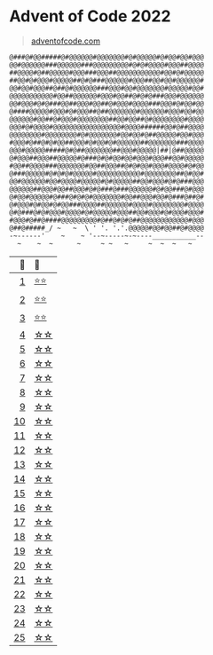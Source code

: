 # Advent of Code 2022
> [adventofcode.com](https://adventofcode.com/2022/)

```
@###@#@@#####@#@@@@@@#@@@@@@@#@#@@@@@#@#@@#@@#@@@
@@#@@@@@@###@@@@@@###@@@@@@@@@#@#@#@@@@#@@@##@@@@
##@@@@#@##@@@@@#@@@###@@@##@@@@@@@@@@@#@@#@#@@@@@
##@@#@#@@@#@@@@@##@#@###@@@@@@#@@@##@@#@@#@@@@@@#
@@#@@#@@@##@##@#@@@@@@###@@@#@@#@@@@@@@#@@@@@#@@#
@@@@@@@@@@@#@@##@@@@@@#@@@#@@##@#@#@###@@@#@@@@@@
@@#@@@#@#@###@@##@@@#@@##@#@@@#@@@@###@@@#@#@@#@@
@####@@@@@#@@@#@#@@@##@##@@@@@@@#@@@@@@#@@@#@@#@@
@@@@@@#@@##@#@@@#@@@@@@@@##@@#@@##@#@@@@@@@@#@@@@
@@@#@#@@@@#@@@@@@@@@@@@@@@@@#@@@@######@@#@##@@@@
@@@@@@@@#@@@@@@@@#@#@@@@@@@#@@#@@#@##@@@@@#@@#@@@
#@@@#@##@#@#@@##@@@#@#@@#@#@@@@@@##@@@@@@@###@@@@
@@@#@@@@@#####@#@##@@@@@@@##@@@#@@@@@|##|@##@@@@@
@#@@@##@@@##@@@@@#@###@#@#@@#@@#@@@#@@@##@@#@@@@@
#@@##@@@@###@@@@@@@#@@##@@@##@#@#@@#@@@#@@@@#@#@@
@###@@@@@#@#@#@#@@@@@#@@@@@@@@@@@#@@@@@@@@##@#@@#
@@#@@@@@@#@@#@@@@#@@@@@#@#@@@@@##@@#@@@#@#@###@@@
@@@@@@##@@@#@@##@@@#@#@###@###@@@@@@#@#@@###@#@@@
@#@@#@@@@@#@###@#@#@#@@@@@@@#@@##@@@#@@#@###@##@#
@#@@@#@#@@#@#@@###@@@@##@@@@@@#@@@@#@@@@@@@@#@@@@
@#@###@#@#@@@#@@@@#@#@@@@@#@@@##@@#@@@#@#@@@#@@@#
#@@@#@##@####@@@@@@@@@#@##@#@#@##@@@@@@@@@@@@#@@@
@##@#####_/ ~   ~  \ ' '. '.'.@@@@@#@@#@@##@#@@@@
-~------'    ~    ~ '--~-----~-~----___________--
  ~    ~  ~      ~     ~ ~   ~     ~  ~  ~   ~   
```

|        📅 | 🌟        |
|----------:|:----------|
|  [1][d01] | [⭐⭐][s01] |
|  [2][d02] | [⭐⭐][s02] |
|  [3][d03] | [⭐⭐][s03] |
|  [4][d04] | [☆☆][s04] |
|  [5][d05] | [☆☆][s05] |
|  [6][d06] | [☆☆][s06] |
|  [7][d07] | [☆☆][s07] |
|  [8][d08] | [☆☆][s08] |
|  [9][d09] | [☆☆][s09] |
| [10][d10] | [☆☆][s10] |
| [11][d11] | [☆☆][s11] |
| [12][d12] | [☆☆][s12] |
| [13][d13] | [☆☆][s13] |
| [14][d14] | [☆☆][s14] |
| [15][d15] | [☆☆][s15] |
| [16][d16] | [☆☆][s16] |
| [17][d17] | [☆☆][s17] |
| [18][d18] | [☆☆][s18] |
| [19][d19] | [☆☆][s19] |
| [20][d20] | [☆☆][s20] |
| [21][d21] | [☆☆][s21] |
| [22][d22] | [☆☆][s22] |
| [23][d23] | [☆☆][s23] |
| [24][d24] | [☆☆][s24] |
| [25][d25] | [☆☆][s25] |

[d01]: https://adventofcode.com/2022/day/1
[d02]: https://adventofcode.com/2022/day/2
[d03]: https://adventofcode.com/2022/day/3
[d04]: https://adventofcode.com/2022/day/4
[d05]: https://adventofcode.com/2022/day/5
[d06]: https://adventofcode.com/2022/day/6
[d07]: https://adventofcode.com/2022/day/7
[d08]: https://adventofcode.com/2022/day/8
[d09]: https://adventofcode.com/2022/day/9
[d10]: https://adventofcode.com/2022/day/10
[d11]: https://adventofcode.com/2022/day/11
[d12]: https://adventofcode.com/2022/day/12
[d13]: https://adventofcode.com/2022/day/13
[d14]: https://adventofcode.com/2022/day/14
[d15]: https://adventofcode.com/2022/day/15
[d16]: https://adventofcode.com/2022/day/16
[d17]: https://adventofcode.com/2022/day/17
[d18]: https://adventofcode.com/2022/day/18
[d19]: https://adventofcode.com/2022/day/19
[d20]: https://adventofcode.com/2022/day/20
[d21]: https://adventofcode.com/2022/day/21
[d22]: https://adventofcode.com/2022/day/22
[d23]: https://adventofcode.com/2022/day/23
[d24]: https://adventofcode.com/2022/day/24
[d25]: https://adventofcode.com/2022/day/25

[s01]: src/main/kotlin/Day01.kt
[s02]: src/main/kotlin/Day02.kt
[s03]: src/main/kotlin/Day03.kt
[s04]: src/main/kotlin/Day04.kt
[s05]: src/main/kotlin/Day05.kt
[s06]: src/main/kotlin/Day06.kt
[s07]: src/main/kotlin/Day07.kt
[s08]: src/main/kotlin/Day08.kt
[s09]: src/main/kotlin/Day09.kt
[s10]: src/main/kotlin/Day10.kt
[s11]: src/main/kotlin/Day11.kt
[s12]: src/main/kotlin/Day12.kt
[s13]: src/main/kotlin/Day13.kt
[s14]: src/main/kotlin/Day14.kt
[s15]: src/main/kotlin/Day15.kt
[s16]: src/main/kotlin/Day16.kt
[s17]: src/main/kotlin/Day17.kt
[s18]: src/main/kotlin/Day18.kt
[s19]: src/main/kotlin/Day19.kt
[s20]: src/main/kotlin/Day20.kt
[s21]: src/main/kotlin/Day21.kt
[s22]: src/main/kotlin/Day22.kt
[s23]: src/main/kotlin/Day23.kt
[s24]: src/main/kotlin/Day24.kt
[s25]: src/main/kotlin/Day25.kt
